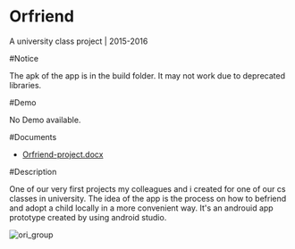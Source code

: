 # Orfriend

A university class project | 2015-2016

#Notice

The apk of the app is in the build folder. It may not work due to deprecated libraries.

#Demo

No Demo available.

#Documents

- [Orfriend-project.docx](https://github.com/btebe/Orfriend/files/8525442/Orfriend-project.docx)

#Description

One of our very first projects my colleagues and i created for one of our cs classes in university. The idea of the app is the process on how to befriend and adopt a child locally in a more convenient way. It's an androuid app prototype created by using android studio.


![ori_group](https://user-images.githubusercontent.com/61168223/164324600-e581f1ff-36ea-4756-aeab-d445b7c6d52b.png)
